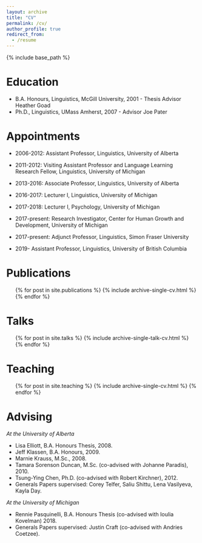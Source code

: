 ```yaml
---
layout: archive
title: "CV"
permalink: /cv/
author_profile: true
redirect_from:
  - /resume
---
```


{% include base_path %}

Education
======
* B.A. Honours, Linguistics, McGill University, 2001 - Thesis Advisor Heather Goad
* Ph.D., Linguistics, UMass Amherst, 2007 - Advisor Joe Pater

Appointments
======
* 2006-2012: Assistant Professor, Linguistics, University of Alberta
* 2011-2012: Visiting Assistant Professor and Language Learning Research Fellow, Linguistics, University of Michigan
* 2013-2016: Associate Professor, Linguistics, University of Alberta


* 2016-2017: Lecturer I, Linguistics, University of Michigan
* 2017-2018: Lecturer I, Psychology, University of Michigan
* 2017-present: Research Investigator, Center for Human Growth and Development, University of Michigan
* 2017-present: Adjunct Professor, Linguistics, Simon Fraser University


* 2019- Assistant Professor, Linguistics, University of British Columbia
  
Publications
======
  <ul>{% for post in site.publications %}
    {% include archive-single-cv.html %}
  {% endfor %}</ul>
  
Talks
======
  <ul>{% for post in site.talks %}
    {% include archive-single-talk-cv.html %}
  {% endfor %}</ul>
  
Teaching
======
  <ul>{% for post in site.teaching %}
    {% include archive-single-cv.html %}
  {% endfor %}</ul>
  
**Advising**
======
*At the University of Alberta* 
* Lisa Elliott, B.A. Honours Thesis, 2008.
* Jeff Klassen, B.A. Honours, 2009.
* Marnie Krauss, M.Sc., 2008. 
* Tamara Sorenson Duncan, M.Sc. (co-advised with Johanne Paradis), 2010.
* Tsung-Ying Chen, Ph.D. (co-advised with Robert Kirchner), 2012. 
* Generals Papers supervised: Corey Telfer, Saliu Shittu, Lena Vasilyeva, Kayla Day.

*At the University of Michigan*
* Rennie Pasquinelli, B.A. Honours Thesis (co-advised with Ioulia Kovelman) 2018.
* Generals Papers supervised: Justin Craft (co-advised with Andries Coetzee).
